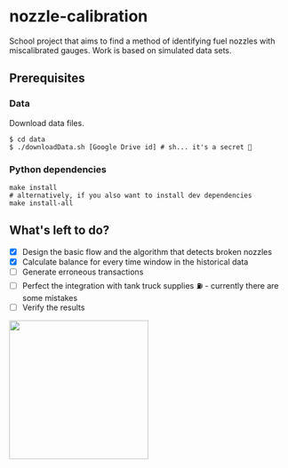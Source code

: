# nozzle-calibration
School project that aims to find a method of identifying fuel nozzles with miscalibrated gauges. Work is based on simulated data sets.

## Prerequisites

### Data
Download data files. 
```
$ cd data
$ ./downloadData.sh [Google Drive id] # sh... it's a secret 🤫
```

### Python dependencies
```
make install
# alternatively, if you also want to install dev dependencies
make install-all
```
## What's left to do? 

- [x] Design the basic flow and the algorithm that detects broken nozzles
- [x] Calculate balance for every time window in the historical data
- [ ] Generate erroneous transactions
- [ ] Perfect the integration with tank truck supplies ⛽ - currently there are some mistakes
- [ ] Verify the results

<img src="https://i.chzbgr.com/full/7135493632/h6E511564/" width="250">

